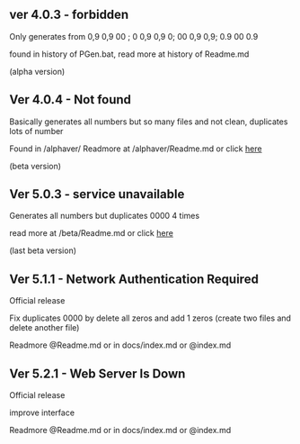 ## ver 4.0.3 - forbidden

Only generates from 0,9 0,9 00 ; 0 0,9 0,9 0; 00 0,9 0,9; 0.9 00 0.9

found in history of PGen.bat, read more at history of Readme.md  

(alpha version)

## Ver 4.0.4 - Not found

Basically generates all numbers but so many files and not clean, duplicates lots of number

Found in /alphaver/ 
Readmore at /alphaver/Readme.md or click [here](alphaver/Readme.md)

(beta version)

## Ver 5.0.3 - service unavailable

Generates all numbers but duplicates 0000 4 times

read more at /beta/Readme.md or click [here](beta/Readme.md)

(last beta version)

## Ver 5.1.1 - Network Authentication Required 

Official release 

Fix duplicates 0000 by delete all zeros and add 1 zeros (create two files and delete another file)

Readmore @Readme.md or in docs/index.md or @index.md

## Ver 5.2.1 - Web Server Is Down

Official release 

improve interface

Readmore @Readme.md or in docs/index.md or @index.md
  
